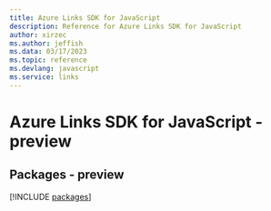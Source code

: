 ```yaml
---
title: Azure Links SDK for JavaScript
description: Reference for Azure Links SDK for JavaScript
author: xirzec
ms.author: jeffish
ms.data: 03/17/2023
ms.topic: reference
ms.devlang: javascript
ms.service: links
---
```

# Azure Links SDK for JavaScript - preview
## Packages - preview
[!INCLUDE [packages](links-index.md)]